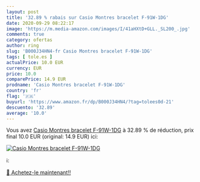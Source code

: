 ```yaml
---
layout: post
title: '32.89 % rabais sur Casio Montres bracelet F-91W-1DG'
date: 2020-09-29 08:22:17
image: 'https://m.media-amazon.com/images/I/41aHXtD+GLL._SL200_.jpg'
comments: true
category: ofertas
author: ring
slug: 'B000J34HN4-fr Casio Montres bracelet F-91W-1DG'
tags: [ tole.es ]
actualPrice: 10.0 EUR
currency: EUR
price: 10.0
comparePrice: 14.9 EUR
prodname: 'Casio Montres bracelet F-91W-1DG'
country: 'fr'
flag: '🇫🇷'
buyurl: 'https://www.amazon.fr/dp/B000J34HN4/?tag=tolees0d-21'
descuento: '32.89'
average: '10.0'
---
```


Vous avez [Casio Montres bracelet F-91W-1DG](https://www.amazon.fr/dp/B000J34HN4/?tag=tolees0d-21)  à  32.89 % de réduction, prix final  10.0 EUR (original: 14.9 EUR) ici:

[![Casio Montres bracelet F-91W-1DG](https://m.media-amazon.com/images/I/41aHXtD+GLL._SL200_.jpg)](https://www.amazon.fr/dp/B000J34HN4/?tag=tolees0d-21)

ℹ️:


[🛒 Achetez-le maintenant!!](https://www.amazon.fr/dp/B000J34HN4/?tag=tolees0d-21)
